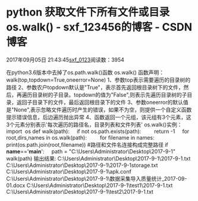 # python 获取文件下所有文件或目录os.walk() - sxf_123456的博客 - CSDN博客
2017年09月05日 21:43:45[sxf_0123](https://me.csdn.net/sxf_123456)阅读数：3954
                
在python3.6版本中去掉了os.path.walk()函数
os.walk()
函数声明：walk(top,topdown=True,oneerror=None)
1、参数top表示需要遍历的目录树的路径
2、参数农户topdown默认是"True"，表示首先返回根目录树下的文件，然后，再遍历目录树的子目录。topdown的值为"False",则表示先遍历目录树的子目录，返回子目录下的文件，最后返回根目录下的文件
3、参数oneerror的默认值是"None",表示忽略文件遍历时产生的错误，如果不为空，则提供一个自定义函数提示错误信息，后边遍历抛出异常
4、函数返回一个元组，该元组有3个元素，这3个元素分别表示'每次遍历的路径名，目录列表和文件列表'
os.walk()实例：
import  os
def walk(path):
    if not os.path.exists(path):
        return -1
    for root,dirs,names in os.walk(path):
        for filename in names:
            print(os.path.join(root,filename)) #路径和文件名连接构成完整路径
if __name__=='__main__':
    path = "C:\\Users\\Administrator\\Desktop\\2017-9-1"
    walk(path)
输出结果:
C:\Users\Administrator\Desktop\2017-9-1\2017-9-1.txt
C:\Users\Administrator\Desktop\2017-9-1\2017-9-1storage.txt
C:\Users\Administrator\Desktop\2017-9-1\apk.conf
C:\Users\Administrator\Desktop\2017-9-1\数据采集导入质量统计_2017-09-01.docx
C:\Users\Administrator\Desktop\2017-9-1\test1\2017-9-1.txt
C:\Users\Administrator\Desktop\2017-9-1\test2\2017-9-1.txt
            

